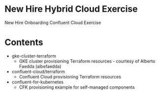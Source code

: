 # New Hire Hybrid Cloud Exercise
New Hire Onboarding Confluent Cloud Exercise

# Contents
- gke-cluster-terraform
  - GKE cluster provisioning Terraform resources - courtesy of Alberto Faedda (albefaedda)
- confluent-cloud/terraform
  - Confluent Cloud provisioning Terraform resources
- confluent-for-kubernetes
  - CFK provisioning example for self-managed components

